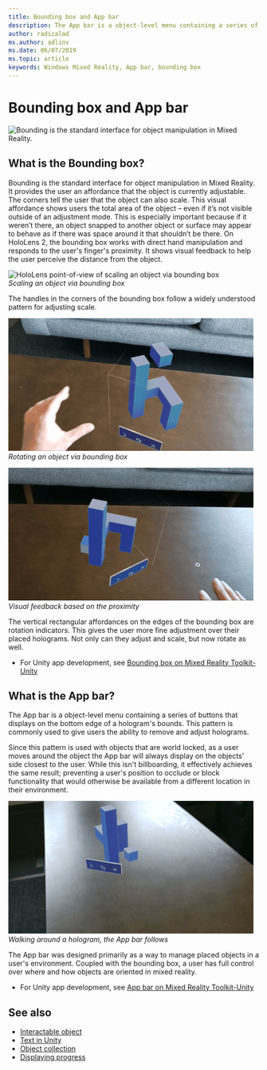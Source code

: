 ```yaml
---
title: Bounding box and App bar
description: The App bar is a object-level menu containing a series of buttons that displays on the bottom edge of a hologram's bounds.
author: radicalad
ms.author: adlinv
ms.date: 06/07/2019
ms.topic: article
keywords: Windows Mixed Reality, App bar, bounding box
---
```

# Bounding box and App bar
![Bounding is the standard interface for object manipulation in Mixed Reality.](images/640px-boundingbox-hero.jpg)<br>

## What is the Bounding box?

Bounding is the standard interface for object manipulation in Mixed Reality. It provides the user an affordance that the object is currently adjustable. The corners tell the user that the object can also scale. This visual affordance shows users the total area of the object – even if it’s not visible outside of an adjustment mode. This is especially important because if it weren’t there, an object snapped to another object or surface may appear to behave as if there was space around it that shouldn’t be there. On HoloLens 2, the bounding box works with direct hand manipulation and responds to the user's finger's proximity. It shows visual feedback to help the user perceive the distance from the object. 

![HoloLens point-of-view of scaling an object via bounding box](images/HoloLens2_BoundingBox.gif)<br>
*Scaling an object via bounding box*

The handles in the corners of the bounding box follow a widely understood pattern for adjusting scale. 

![HoloLens point-of-view of rotating an object via bounding box](images/HoloLens2_BoundingBox_Rotate.gif)<br>
*Rotating an object via bounding box*


![Visual feedback on hand proximity](images/HoloLens2_Proximity.gif)<br>
*Visual feedback based on the proximity*

The vertical rectangular affordances on the edges of the bounding box are rotation indicators. This gives the user more fine adjustment over their placed holograms. Not only can they adjust and scale, but now rotate as well.

* For Unity app development, see [Bounding box on Mixed Reality Toolkit-Unity](https://microsoft.github.io/MixedRealityToolkit-Unity/Documentation/README_BoundingBox.html)



## What is the App bar?

The App bar is a object-level menu containing a series of buttons that displays on the bottom edge of a hologram's bounds. This pattern is commonly used to give users the ability to remove and adjust holograms.

Since this pattern is used with objects that are world locked, as a user moves around the object the App bar will always display on the objects' side closest to the user. While this isn't billboarding, it effectively achieves the same result; preventing a user's position to occlude or block functionality that would otherwise be available from a different location in their environment.

![Walking around a hologram. The App bar follows.](images/HoloLens2_AppBarFollowing.gif)<br>
*Walking around a hologram, the App bar follows*

The App bar was designed primarily as a way to manage placed objects in a user's environment. Coupled with the bounding box, a user has full control over where and how objects are oriented in mixed reality.

* For Unity app development, see [App bar on Mixed Reality Toolkit-Unity](https://microsoft.github.io/MixedRealityToolkit-Unity/Documentation/README_AppBar.html)

## See also
* [Interactable object](interactable-object.md)
* [Text in Unity](text-in-unity.md)
* [Object collection](object-collection.md)
* [Displaying progress](progress.md)
